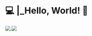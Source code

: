 # :computer: |_Hello, World! 👋

<!--
**DuduRPP/DuduRPP** is a ✨ _special_ ✨ repository because its `README.md` (this file) appears on your GitHub profile.

Here are some ideas to get you started:

- 🔭 I’m currently working on ...
- 🌱 I’m currently learning ...
- 👯 I’m looking to collaborate on ...
- 🤔 I’m looking for help with ...
- 💬 Ask me about ...
- 📫 How to reach me: ...
- 😄 Pronouns: ...
- ⚡ Fun fact: ...
-->

<a href="https://github.com/DuduRPP">
  <img align="center" src="https://github-readme-stats.vercel.app/api?username=DuduRPP&show_icons=true&theme=tokyonight" />
</a>
<a href="https://github.com/DuduRPP">
  <img align="center" src="https://github-readme-stats.vercel.app/api/top-langs/?username=DuduRPP&theme=tokyonight" />
</a>
